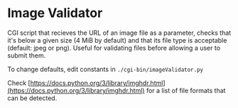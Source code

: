 # Image Validator
CGI script that recieves the URL of an image file as a parameter, checks that it's below a given size (4 MiB by default) and that its file type is acceptable (default: jpeg or png). Useful for validating files before allowing a user to submit them. 

To change defaults, edit constants in `./cgi-bin/imageValidator.py`

Check [https://docs.python.org/3/library/imghdr.html](https://docs.python.org/3/library/imghdr.html) for a list of file formats that can be detected.


